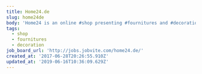 ```yaml
---
title: Home24.de
slug: home24de
body: 'Home24 is an online #shop presenting #fournitures and #decoration items'
tags:
  - shop
  - fournitures
  - decoration
job_board_url: 'http://jobs.jobvite.com/home24.de/'
created_at: '2017-06-28T20:26:55.910Z'
updated_at: '2019-06-16T10:36:09.629Z'
---
```



